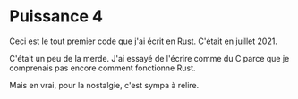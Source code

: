 # Puissance 4

Ceci est le tout premier code que j'ai écrit en Rust.
C'était en juillet 2021.

C'était un peu de la merde.
J'ai essayé de l'écrire comme du C
parce que je comprenais pas encore comment fonctionne Rust.

Mais en vrai, pour la nostalgie, c'est sympa à relire.